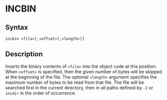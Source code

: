 # INCBIN

## Syntax
```assembly
incbin <file>[,<offset>[,<length>]]
```

## Description
Inserts the binary contents of `<file>` into the object code at this position.
When `<offset>` is specified, then the given number of bytes will be skipped at the beginning of the file. The optional `<length>` argument specifies the maximum number of bytes to be read from that file. The file will be searched first in the current directory, then in all paths defined by `-I` or `incdir` in the order of occurrence.
